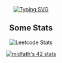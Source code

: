 <div align="center">
<a href="https://git.io/typing-svg">
  <img src="https://readme-typing-svg.demolab.com?font=Fira+Code&pause=1000&color=BDBFFF&random=false&width=1171&height=60&lines=Writing+code+that+unlocks+potential+and+provides+a+moment+of+distraction+from+Life." alt="Typing SVG" />
</a>


## Some Stats

<div align="center">

![Leetcode Stats](https://leetcode.card.workers.dev/reogine?theme=dark&font=source_code_pro&extension=null)

[![midfath's 42 stats](https://badge.mediaplus.ma/black/midfath)](https://github.com/oakoudad/badge42)

</div>
<!---
Re00exe/Re00exe is a ✨ special ✨ repository because its `README.md` (this file) appears on your GitHub profile.
You can click the Preview link to take a look at your changes.
--->
